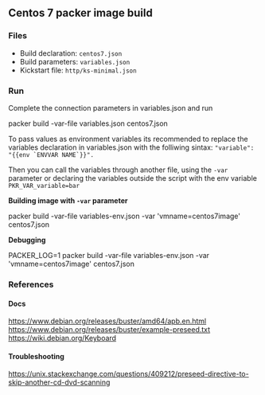 ## Centos 7 packer image build

### Files

 * Build declaration: `centos7.json`
 * Build parameters: `variables.json`
 * Kickstart file: `http/ks-minimal.json`

### Run

Complete the connection parameters in variables.json and run 

  packer build -var-file variables.json centos7.json

To pass values as environment variables its recommended to replace the variables declaration in variables.json with the folliwing sintax: ``"variable": "{{env `ENVVAR NAME`}}".``

Then you can call the variables through another file, using the `-var` parameter or declaring the variables outside the script with the env variable `PKR_VAR_variable=bar`

**Building image with `-var` parameter**

  packer build -var-file variables-env.json -var 'vmname=centos7image' centos7.json

**Debugging**

  PACKER_LOG=1 packer build -var-file variables-env.json -var 'vmname=centos7image' centos7.json

### References

#### Docs

https://www.debian.org/releases/buster/amd64/apb.en.html
https://www.debian.org/releases/buster/example-preseed.txt
https://wiki.debian.org/Keyboard

#### Troubleshooting

https://unix.stackexchange.com/questions/409212/preseed-directive-to-skip-another-cd-dvd-scanning
